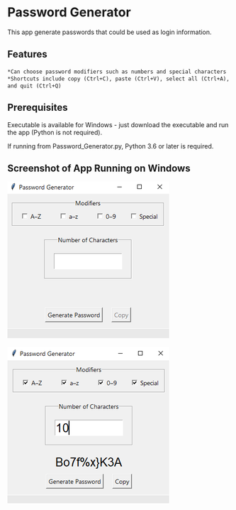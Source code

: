 # Password Generator
This app generate passwords that could be used as login information.

## Features
    *Can choose password modifiers such as numbers and special characters
    *Shortcuts include copy (Ctrl+C), paste (Ctrl+V), select all (Ctrl+A), and quit (Ctrl+Q)
  
## Prerequisites
Executable is available for Windows - just download the executable and run the app (Python is not required).

If running from Password_Generator.py, Python 3.6 or later is required. 
  
## Screenshot of App Running on Windows
![Image](Screenshot_1.png)
<br/><br/>
![Image](Screenshot_2.png)
